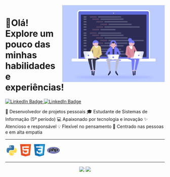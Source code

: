 
<!--
**ceduarlos/ceduarlos** is a ✨ _special_ ✨ repository because its `README.md` (this file) appears on your GitHub profile.

Here are some ideas to get you started:

- 🔭 I’m currently working on ...
- 🌱 I’m currently learning ...
- 👯 I’m looking to collaborate on ...
- 🤔 I’m looking for help with ...
- 💬 Ask me about ...
- 📫 How to reach me: ...
- 😄 Pronouns: ...
- ⚡ Fun fact: ...
### Hi there 👋
-->
<img src="Banner.gif" width="324" align="right"/>

# 💛Olá! Explore um pouco das minhas habilidades e experiências!

<a href = "https://www.instagram.com/carloseduneto">
  <img src="https://img.shields.io/badge/Instagram-f5257f?style=for-the-badge&logo=instagram&logoColor=white" alt="LinkedIn Badge"/>
</a>

<a href = "https://linkedin.com/in/carloseduneto">
  <img src="https://img.shields.io/badge/LinkedIn-0073b2?style=for-the-badge&logo=linkedin&logoColor=white" alt="LinkedIn Badge"/>
</a>

🚀 Desenvolvedor de projetos pessoais
🎓 Estudante de Sistemas de Informação (5º período)
💻 Apaixonado por tecnologia e inovação
✨ Atencioso e responsável
💡 Flexível no pensamento
🌟 Centrado nas pessoas e em alta empatia

---

<div>
<img src="https://github.com/devicons/devicon/blob/master/icons/python/python-original.svg" title= "Python" width="40" alt="Python"/>
<img src="https://github.com/devicons/devicon/blob/master/icons/html5/html5-original.svg" title= "HTML5" width="40" alt="Python"/>
<img src="https://github.com/devicons/devicon/blob/master/icons/css3/css3-original.svg" title= "CSS3" width="40" alt="Python"/>
<img src="https://github.com/devicons/devicon/blob/master/icons/php/php-original.svg" title= "PHP" width="40" alt="Python"/>
  
</div>

---


<div align = "center">
<img height = "200em" src="https://github-readme-stats.vercel.app/api/top-langs/?username=carloseduneto&show_icons=true&theme=transparent&count_private=true"/>
<img height = "200em" src="https://github-readme-stats.vercel.app/api?username=carloseduneto&show_icons=true&show_icons=true&theme=transparent&count_private=true" />
</div>
  
